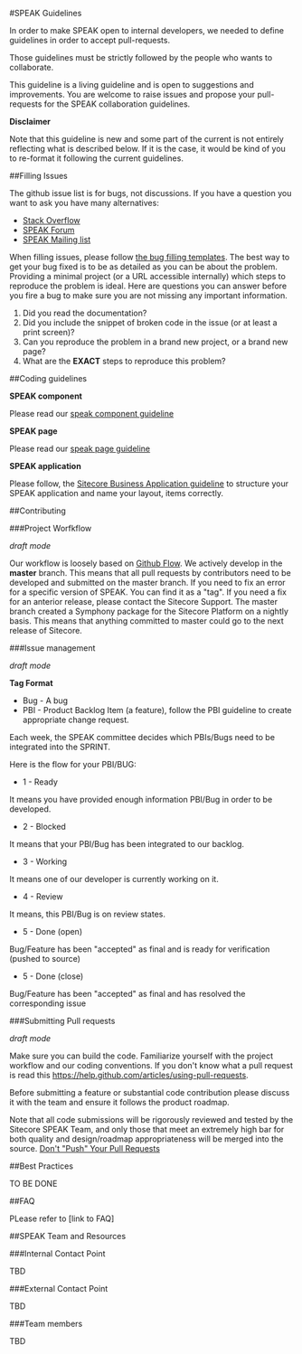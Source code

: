 #SPEAK Guidelines

In order to make SPEAK open to internal developers, we needed to define guidelines in order to accept pull-requests.

Those guidelines must be strictly followed by the people who wants to collaborate.

This guideline is a living guideline and is open to suggestions and improvements. You are welcome to raise issues and propose your pull-requests for the SPEAK collaboration guidelines.

**Disclaimer**

Note that this guideline is new and some part of the current is not entirely reflecting what is described below. If it is the case, it would be kind of you to re-format it following the current guidelines.

##Filling Issues

The github issue list is for bugs, not discussions. If you have a question you want to ask you have many alternatives:

- [Stack Overflow](http://stackoverflow.com/questions/tagged/speakui)
- [SPEAK Forum](http://sdn.sitecore.net/Forum/ShowPost.aspx?PostID=61867)
- [SPEAK Mailing list](mailto:scspeak@sitecore.net)

When filling issues, please follow [the bug filling templates](/bug.md). The best way to get your bug fixed is to be as detailed as you can be about the problem. Providing a minimal project (or a URL accessible internally) which steps to reproduce the problem is ideal. Here are questions you can answer before you fire a bug to make sure you are not missing any important information.

1. Did you read the documentation?
2. Did you include the snippet of broken code in the issue (or at least a print screen)?
3. Can you reproduce the problem in a brand new project, or a brand new page?
4. What are the **EXACT** steps to reproduce this problem?
 
##Coding guidelines

**SPEAK component**

Please read our [speak component guideline](component.md)

**SPEAK page**

Please read our [speak page guideline](page.md)

**SPEAK application**

Please follow, the [Sitecore Business Application guideline](speak.md) to structure your SPEAK application and name your layout, items correctly.

##Contributing

###Project Worfkflow

*draft mode* 

Our workflow is loosely based on [Github Flow](http://scottchacon.com/2011/08/31/github-flow.html). We actively develop in the **master** branch. This means that all pull requests by contributors need to be developed and submitted on the master branch. If you need to fix an error for a specific version of SPEAK. You can find it as a "tag". If you need a fix for an anterior release, please contact the Sitecore Support. The master branch created a Symphony package for the Sitecore Platform on a nightly basis. This means that anything committed to master could go to the next release of Sitecore.

###Issue management

*draft mode*

**Tag Format**

- Bug - A bug
- PBI - Product Backlog Item (a feature), follow the PBI guideline to create appropriate change request.

Each week, the SPEAK committee decides which PBIs/Bugs need to be integrated into the SPRINT.

Here is the flow for your PBI/BUG:

- 1 - Ready

It means you have provided enough information PBI/Bug in order to be developed.

- 2 - Blocked

It means that your PBI/Bug has been integrated to our backlog.

- 3 - Working

It means one of our developer is currently working on it.

- 4 - Review

It means, this PBI/Bug is on review states.

- 5 - Done (open)

Bug/Feature has been "accepted" as final and is ready for verification (pushed to source)

- 5 - Done (close)

Bug/Feature has been "accepted" as final and has resolved the corresponding issue

###Submitting Pull requests

*draft mode*

Make sure you can build the code. Familiarize yourself with the project workflow and our coding conventions. If you don't know what a pull request is read this https://help.github.com/articles/using-pull-requests.

Before submitting a feature or substantial code contribution please discuss it with the team and ensure it follows the product roadmap. 

Note that all code submissions will be rigorously reviewed and tested by the Sitecore SPEAK Team, and only those that meet an extremely high bar for both quality and design/roadmap appropriateness will be merged into the source. [Don't "Push" Your Pull Requests](https://www.igvita.com/2011/12/19/dont-push-your-pull-requests/)

##Best Practices

TO BE DONE

##FAQ

PLease refer to [link to FAQ]

##SPEAK Team and Resources

###Internal Contact Point

TBD

###External Contact Point

TBD

###Team members

TBD
